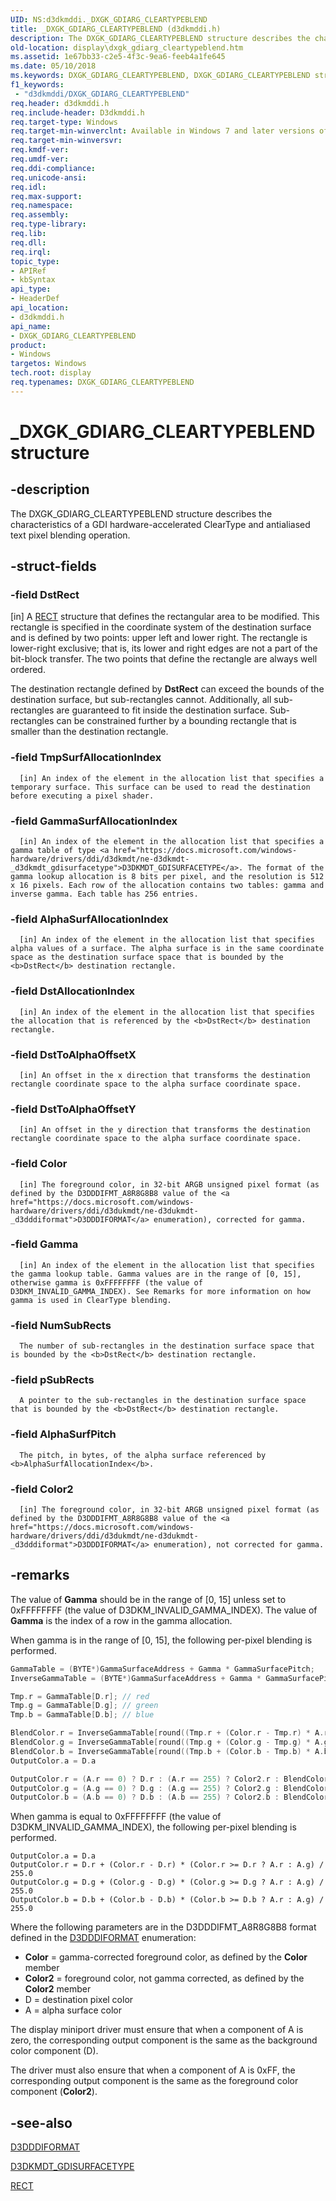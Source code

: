 ```yaml
---
UID: NS:d3dkmddi._DXGK_GDIARG_CLEARTYPEBLEND
title: _DXGK_GDIARG_CLEARTYPEBLEND (d3dkmddi.h)
description: The DXGK_GDIARG_CLEARTYPEBLEND structure describes the characteristics of a GDI hardware-accelerated ClearType and antialiased text pixel blending operation.
old-location: display\dxgk_gdiarg_cleartypeblend.htm
ms.assetid: 1e67bb33-c2e5-4f3c-9ea6-feeb4a1fe645
ms.date: 05/10/2018
ms.keywords: DXGK_GDIARG_CLEARTYPEBLEND, DXGK_GDIARG_CLEARTYPEBLEND structure [Display Devices], DmStructs_b59789df-1494-45ea-b89a-4403e6c82dfd.xml, _DXGK_GDIARG_CLEARTYPEBLEND, d3dkmddi/DXGK_GDIARG_CLEARTYPEBLEND, display.dxgk_gdiarg_cleartypeblend
f1_keywords:
 - "d3dkmddi/DXGK_GDIARG_CLEARTYPEBLEND"
req.header: d3dkmddi.h
req.include-header: D3dkmddi.h
req.target-type: Windows
req.target-min-winverclnt: Available in Windows 7 and later versions of the Windows operating systems.
req.target-min-winversvr: 
req.kmdf-ver: 
req.umdf-ver: 
req.ddi-compliance: 
req.unicode-ansi: 
req.idl: 
req.max-support: 
req.namespace: 
req.assembly: 
req.type-library: 
req.lib: 
req.dll: 
req.irql: 
topic_type:
- APIRef
- kbSyntax
api_type:
- HeaderDef
api_location:
- d3dkmddi.h
api_name:
- DXGK_GDIARG_CLEARTYPEBLEND
product:
- Windows
targetos: Windows
tech.root: display
req.typenames: DXGK_GDIARG_CLEARTYPEBLEND
---
```


# _DXGK_GDIARG_CLEARTYPEBLEND structure


## -description


The DXGK_GDIARG_CLEARTYPEBLEND structure describes the characteristics of a GDI hardware-accelerated ClearType and antialiased text pixel blending operation.


## -struct-fields




### -field DstRect

[in] A <a href="https://docs.microsoft.com/windows/desktop/api/windef/ns-windef-tagrect">RECT</a> structure that defines the rectangular area to be modified. This rectangle is specified in the coordinate system of the destination surface and is defined by two points: upper left and lower right. The rectangle is lower-right exclusive; that is, its lower and right edges are not a part of the bit-block transfer. The two points that define the rectangle are always well ordered. 

The destination rectangle defined by <b>DstRect</b> can exceed the bounds of the destination surface, but sub-rectangles cannot. Additionally, all sub-rectangles are guaranteed to fit inside the destination surface. Sub-rectangles can be constrained further by a bounding rectangle that is smaller than the destination rectangle.


### -field TmpSurfAllocationIndex


      [in] An index of the element in the allocation list that specifies a temporary surface. This surface can be used to read the destination before executing a pixel shader.
     


### -field GammaSurfAllocationIndex


      [in] An index of the element in the allocation list that specifies a gamma table of type <a href="https://docs.microsoft.com/windows-hardware/drivers/ddi/d3dkmdt/ne-d3dkmdt-_d3dkmdt_gdisurfacetype">D3DKMDT_GDISURFACETYPE</a>. The format of the gamma lookup allocation is 8 bits per pixel, and the resolution is 512 x 16 pixels. Each row of the allocation contains two tables: gamma and inverse gamma. Each table has 256 entries.
     


### -field AlphaSurfAllocationIndex


      [in] An index of the element in the allocation list that specifies alpha values of a surface. The alpha surface is in the same coordinate space as the destination surface space that is bounded by the <b>DstRect</b> destination rectangle.
     


### -field DstAllocationIndex


      [in] An index of the element in the allocation list that specifies the allocation that is referenced by the <b>DstRect</b> destination rectangle.
     


### -field DstToAlphaOffsetX


      [in] An offset in the x direction that transforms the destination rectangle coordinate space to the alpha surface coordinate space.
     


### -field DstToAlphaOffsetY


      [in] An offset in the y direction that transforms the destination rectangle coordinate space to the alpha surface coordinate space.
     


### -field Color


      [in] The foreground color, in 32-bit ARGB unsigned pixel format (as defined by the D3DDDIFMT_A8R8G8B8 value of the <a href="https://docs.microsoft.com/windows-hardware/drivers/ddi/d3dukmdt/ne-d3dukmdt-_d3dddiformat">D3DDDIFORMAT</a> enumeration), corrected for gamma.
     


### -field Gamma


      [in] An index of the element in the allocation list that specifies the gamma lookup table. Gamma values are in the range of [0, 15], otherwise gamma is 0xFFFFFFFF (the value of D3DKM_INVALID_GAMMA_INDEX). See Remarks for more information on how gamma is used in ClearType blending.
     


### -field NumSubRects


      The number of sub-rectangles in the destination surface space that is bounded by the <b>DstRect</b> destination rectangle.
     


### -field pSubRects


      A pointer to the sub-rectangles in the destination surface space that is bounded by the <b>DstRect</b> destination rectangle.
     


### -field AlphaSurfPitch


      The pitch, in bytes, of the alpha surface referenced by <b>AlphaSurfAllocationIndex</b>.
     


### -field Color2


      [in] The foreground color, in 32-bit ARGB unsigned pixel format (as defined by the D3DDDIFMT_A8R8G8B8 value of the <a href="https://docs.microsoft.com/windows-hardware/drivers/ddi/d3dukmdt/ne-d3dukmdt-_d3dddiformat">D3DDDIFORMAT</a> enumeration), not corrected for gamma.
     


## -remarks



The value of <b>Gamma</b> should be in the range of [0, 15] unless set to 0xFFFFFFFF (the value of D3DKM_INVALID_GAMMA_INDEX). The value of <b>Gamma</b> is the index of a row in the gamma allocation.

When gamma is in the range of [0, 15], the following per-pixel blending is performed.

```cpp
GammaTable = (BYTE*)GammaSurfaceAddress + Gamma * GammaSurfacePitch;
InverseGammaTable = (BYTE*)GammaSurfaceAddress + Gamma * GammaSurfacePitch + 256;

Tmp.r = GammaTable[D.r]; // red
Tmp.g = GammaTable[D.g]; // green
Tmp.b = GammaTable[D.b]; // blue

BlendColor.r = InverseGammaTable[round((Tmp.r + (Color.r - Tmp.r) * A.r / 255.0))]
BlendColor.g = InverseGammaTable[round((Tmp.g + (Color.g - Tmp.g) * A.g / 255.0))]
BlendColor.b = InverseGammaTable[round((Tmp.b + (Color.b - Tmp.b) * A.b / 255.0))]
OutputColor.a = D.a

OutputColor.r = (A.r == 0) ? D.r : (A.r == 255) ? Color2.r : BlendColor.r;
OutputColor.g = (A.g == 0) ? D.g : (A.g == 255) ? Color2.g : BlendColor.g;
OutputColor.b = (A.b == 0) ? D.b : (A.b == 255) ? Color2.b : BlendColor.b;
```

When gamma is equal to 0xFFFFFFFF (the value of D3DKM_INVALID_GAMMA_INDEX), the following per-pixel blending is performed.

```
OutputColor.a = D.a
OutputColor.r = D.r + (Color.r - D.r) * (Color.r >= D.r ? A.r : A.g) / 255.0
OutputColor.g = D.g + (Color.g - D.g) * (Color.g >= D.g ? A.r : A.g) / 255.0
OutputColor.b = D.b + (Color.b - D.b) * (Color.b >= D.b ? A.r : A.g) / 255.0
```

Where the following parameters are in the D3DDDIFMT_A8R8G8B8 format defined in the <a href="https://docs.microsoft.com/windows-hardware/drivers/ddi/d3dukmdt/ne-d3dukmdt-_d3dddiformat">D3DDDIFORMAT</a> enumeration:

<ul>
<li>
<b>Color</b> = gamma-corrected foreground color, as defined by the <b>Color</b> member

</li>
<li>
<b>Color2</b> = foreground color, not gamma corrected, as defined by the <b>Color2</b> member

</li>
<li>
D = destination pixel color

</li>
<li>
A = alpha surface color

</li>
</ul>
The display miniport driver must ensure that when a component of A is zero, the corresponding output component is the same as the background color component (D).

The driver must also ensure that when a component of A is 0xFF, the corresponding output component is the same as the foreground color component (<b>Color2</b>).




## -see-also




<a href="https://docs.microsoft.com/windows-hardware/drivers/ddi/d3dukmdt/ne-d3dukmdt-_d3dddiformat">D3DDDIFORMAT</a>



<a href="https://docs.microsoft.com/windows-hardware/drivers/ddi/d3dkmdt/ne-d3dkmdt-_d3dkmdt_gdisurfacetype">D3DKMDT_GDISURFACETYPE</a>



<a href="https://docs.microsoft.com/windows/desktop/api/windef/ns-windef-tagrect">RECT</a>
 

 

